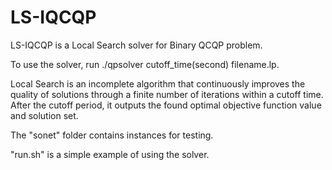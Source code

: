 # LS-IQCQP
LS-IQCQP is a Local Search solver for Binary QCQP problem. 






To use the solver,  run ./qpsolver cutoff_time(second) filename.lp. 


Local Search is an incomplete algorithm that continuously improves the quality of solutions through a finite number of iterations within a cutoff time. After the cutoff period, it outputs the found optimal objective function value and solution set.


The "sonet" folder contains instances for testing.

"run.sh" is a simple example of using the solver.

